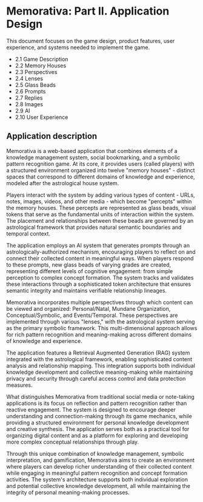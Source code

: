 # Memorativa: Part II. Application Design

 This document focuses on the game design, product features, user experience, and systems needed to implement the game.

- 2.1 Game Description
- 2.2 Memory Houses
- 2.3 Perspectives
- 2.4 Lenses
- 2.5 Glass Beads
- 2.6 Prompts
- 2.7 Replies
- 2.8 Images
- 2.9 AI
- 2.10 User Experience

## Application description

Memorativa is a web-based application that combines elements of a knowledge management system, social bookmarking, and a symbolic pattern recognition game. At its core, it provides users (called players) with a structured environment organized into twelve "memory houses" - distinct spaces that correspond to different domains of knowledge and experience, modeled after the astrological house system.

Players interact with the system by adding various types of content - URLs, notes, images, videos, and other media - which become "percepts" within the memory houses. These percepts are represented as glass beads, visual tokens that serve as the fundamental units of interaction within the system. The placement and relationships between these beads are governed by an astrological framework that provides natural semantic boundaries and temporal context.

The application employs an AI system that generates prompts through an astrologically-authorized mechanism, encouraging players to reflect on and connect their collected content in meaningful ways. When players respond to these prompts, new glass beads of varying grades are created, representing different levels of cognitive engagement: from simple perception to complex concept formation. The system tracks and validates these interactions through a sophisticated token architecture that ensures semantic integrity and maintains verifiable relationship lineages.

Memorativa incorporates multiple perspectives through which content can be viewed and organized: Personal/Natal, Mundane Organization, Conceptual/Symbolic, and Events/Temporal. These perspectives are implemented through various "lenses," with the astrological system serving as the primary symbolic framework. This multi-dimensional approach allows for rich pattern recognition and meaning-making across different domains of knowledge and experience.

The application features a Retrieval Augmented Generation (RAG) system integrated with the astrological framework, enabling sophisticated content analysis and relationship mapping. This integration supports both individual knowledge development and collective meaning-making while maintaining privacy and security through careful access control and data protection measures.

What distinguishes Memorativa from traditional social media or note-taking applications is its focus on reflection and pattern recognition rather than reactive engagement. The system is designed to encourage deeper understanding and connection-making through its game mechanics, while providing a structured environment for personal knowledge development and creative synthesis. The application serves both as a practical tool for organizing digital content and as a platform for exploring and developing more complex conceptual relationships through play.

Through this unique combination of knowledge management, symbolic interpretation, and gamification, Memorativa aims to create an environment where players can develop richer understanding of their collected content while engaging in meaningful pattern recognition and concept formation activities. The system's architecture supports both individual exploration and potential collective knowledge development, all while maintaining the integrity of personal meaning-making processes.








